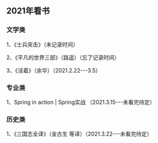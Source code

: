 ## 2021年看书

### 文学类

1、《士兵突击》（未记录时间）

2、《平凡的世界三部》（路遥）（忘了记录时间）

3、《活着》（余华）（2021.2.22---3.5）

### 专业类

1、Spring in action | Spring实战 （2021.3.15---未看完待定）

### 历史类

1、《三国志全译》（金古生 等译）（2021.3.22---未看完待定）

